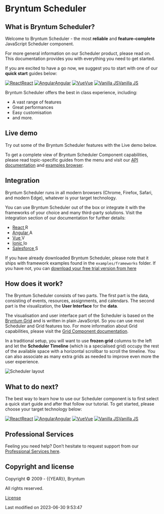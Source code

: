 [//]: # (Links in this document only works when viewed in the documentation browser, surf to ./docs)

# Bryntum Scheduler

## What is Bryntum Scheduler?

Welcome to Bryntum Scheduler - the most **reliable** and **feature-complete** JavaScript Scheduler component.

For more general information on our Scheduler product, please read on. This documentation provides you with everything
you need to get started.

If you are excited to have a go now, we suggest you to start with one of our **quick start** guides below:

<div class="framework-logos">
<a href="#Scheduler/guides/quick-start/react.md"><img src="Core/logo/react.svg" alt="React"><span>React</span></a>
<a href="#Scheduler/guides/quick-start/angular.md"><img src="Core/logo/angular.svg" alt="Angular"><span>Angular</span></a>
<a href="#Scheduler/guides/quick-start/vue-3.md"><img src="Core/logo/vue.svg" alt="Vue"><span>Vue</span></a>
<a href="#Scheduler/guides/quick-start/javascript.md"><img src="Core/logo/vanilla.svg" alt="Vanilla JS"><span>Vanilla JS</span></a>
</div>

Bryntum Scheduler offers the best in class experience, including:
* A vast range of features
* Great performances
* Easy customisation
* and more.

## Live demo

Try out some of the Bryntum Scheduler features with the Live demo below.

<div class="external-example" data-file="Scheduler/guides/readme/intro.js"></div>

To get a complete view of Bryntum Scheduler Component capabilities, please read topic-specific guides from the menu and
visit our [API documentation](#Scheduler/view/Scheduler) and [examples browser](../examples).

## Integration

Bryntum Scheduler runs in all modern browsers (Chrome, Firefox, Safari, and modern Edge), whatever is your target technology.

You can use Bryntum Scheduler out of the box or integrate it with the frameworks of your choice and many third-party solutions. Visit the integration section of our documentation for further details:
* <a href="#Scheduler/guides/integration/react/guide.md">React <img style="height: 1em;width: 1em;margin-top:0;" src="Core/logo/react.svg" alt="React"></a>
* <a href="#Scheduler/guides/integration/angular/guide.md">Angular <img style="height: 1em;width: 1em;margin-top:0;" src="Core/logo/angular.svg" alt="Angular"></a>
* <a href="#Scheduler/guides/integration/vue/guide.md">Vue <img style="height: 1em;width: 1em;margin-top:0;" src="Core/logo/vue.svg" alt="Vue"></a>
* <a href="#Scheduler/guides/integration/ionic/guide.md">Ionic <img style="height: 1em;width: 1em;margin-top:0;" src="Core/logo/ionic.svg" alt="Ionic"></a>
* <a href="#Scheduler/guides/integration/salesforce/readme.md">Salesforce <img style="height: 1em;width: 1em;margin-top:0;" src="Core/logo/salesforce.svg" alt="Salesforce"></a>

<div class="note">
If you have already downloaded Bryntum Scheduler, please note that it ships with framework examples found in the 
<code>examples/frameworks</code> folder. If you have not, you can <a href="https://bryntum.com/download">download your 
free trial version from here</a>
</div>

## How does it work?

The Bryntum Scheduler consists of two parts. 
The first part is the data, consisting of events, resources, assignments, and calendars. 
The second part is the visualization, the **User Interface** for the **data**.

The visualisation and user interface part of the Scheduler is based on the
[Bryntum Grid](https://bryntum.com/products/grid) and is written in plain JavaScript. So you can use most Scheduler and
Grid features too. For more information about Grid capabilities, please visit
the [Grid Component documentation](https://bryntum.com/products/grid/docs/).

In a traditional setup, you will want to use **frozen grid** columns to the left and let the **Scheduler Timeline** 
(which is a specialised grid) occupy the rest of the available space with a horizontal scrollbar to scroll the timeline.
You can also associate as many extra grids as needed to improve even more the user experience.

<img src="Scheduler/scheduler-layout.png" class="b-screenshot" alt="Scheduler layout">

[//]: # (do not change the title of the last section unless you adapt GA Tag tutorial_complete)
## What to do next?

The best way to learn how to use our Scheduler component is to first select a quick start guide and after that follow
our tutorial. To get started, please choose your target technology below:

<div class="framework-logos">
<a href="#Scheduler/guides/quick-start/react.md"><img src="Core/logo/react.svg" alt="React"><span>React</span></a>
<a href="#Scheduler/guides/quick-start/angular.md"><img src="Core/logo/angular.svg" alt="Angular"><span>Angular</span></a>
<a href="#Scheduler/guides/quick-start/vue-3.md"><img src="Core/logo/vue.svg" alt="Vue"><span>Vue</span></a>
<a href="#Scheduler/guides/quick-start/javascript.md"><img src="Core/logo/vanilla.svg" alt="Vanilla JS"><span>Vanilla JS</span></a>
</div>

## Professional Services

Feeling you need help? Don’t hesitate to request support from our 
[Professional Services here](https://bryntum.com/services/).

## Copyright and license

Copyright © 2009 - {{YEAR}}, Bryntum

All rights reserved.

[License](https://bryntum.com/products/scheduler/license/)


<p class="last-modified">Last modified on 2023-06-30 9:53:47</p>